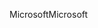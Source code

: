 <span data-ttu-id="18598-101">Microsoft</span><span class="sxs-lookup"><span data-stu-id="18598-101">Microsoft</span></span>